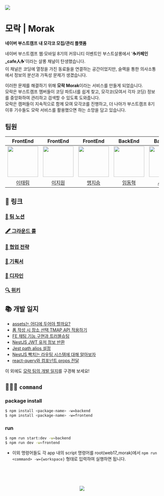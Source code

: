 
<img src='https://github.com/boostcampwm2023/web17_morak/assets/43867711/113814b6-0fc2-4ae0-adce-94238ecc2f6b' />

# 모락 | Morak

**네이버 부스트캠프 내 모각코 모집/관리 플랫폼**

네이버 부스트캠프 웹·모바일 8기의 커뮤니티 이벤트인 부스트살롱에서 '**☕카페인_cafe人☕**'이라는 살롱 채널이 탄생했습니다.  
이 채널은 코딩에 열정을 가진 동료들을 연결하는 공간이었지만, 슬랙을 통한 의사소통에서 정보의 분산과 가독성 문제가 생겼습니다.

이러한 문제를 해결하기 위해 **모락 Morak**이라는 서비스를 만들게 되었습니다.   
모락은 부스트캠프 멤버들이 코딩 파트너를 쉽게 찾고, 모각코(모여서 각자 코딩) 정보를 중앙화하여 관리하고 검색할 수 있도록 도와줍니다.   
모락은 캠퍼들이 지속적으로 함께 모여 모각코를 진행하고, 더 나아가 부스트캠프 8기 이후 기수들도 모락 서비스를 활용했으면 하는 소망을 담고 있습니다.

## 팀원

|                                   FrontEnd                                   |                                   FrontEnd                                    |                                   FrontEnd                                   |                                   BackEnd                                    |                                   BackEnd                                    |
| :--------------------------------------------------------------------------: | :---------------------------------------------------------------------------: | :--------------------------------------------------------------------------: | :--------------------------------------------------------------------------: | :--------------------------------------------------------------------------: |
| <img src="https://avatars.githubusercontent.com/u/43867711?v=4" width="100"> | <img src="https://avatars.githubusercontent.com/u/110762136?v=4" width="100"> | <img src="https://avatars.githubusercontent.com/u/50646827?v=4" width="100"> | <img src="https://avatars.githubusercontent.com/u/77393976?v=4" width="100"> | <img src="https://avatars.githubusercontent.com/u/22430531?v=4" width="100"> |
|                    [이태림](https://github.com/ttaerrim)                     |                    [이지원](https://github.com/LEEJW1953)                     |                      [맹지승](https://github.com/js43o)                      |                   [임동혁](https://github.com/ldhbenecia)                    |                     [서지원](https://github.com/ccxz84)                      |

## 🔗 링크

### [📒 팀 노션](https://ttaerrim.notion.site/Morak-11ea873b5f3d4ac8b741bb933ee41170?pvs=4)

### [🖋️ 그라운드 룰](https://ttaerrim.notion.site/e55bfedb723443adb14dfa0e3910cc42?pvs=4)

### [🤝 협업 전략](https://ttaerrim.notion.site/223334009f4a4035a9eba6d584e18a4a?pvs=4)

### [📜 기획서](https://ttaerrim.notion.site/af66c77dc0f648ce9317a33a37510f24?pvs=4)

### [🎨 디자인](https://www.figma.com/file/ekdMdDQqhXwJBAf2bus6xJ/%EB%B6%80%EC%8A%A4%ED%8A%B8%EC%BA%A0%ED%94%84-%EB%AA%A8%EB%9D%BD?type=design&node-id=2-1066&mode=design&t=8trPIWAnQYrLKd6J-0)

### [🔍 위키](https://github.com/boostcampwm2023/web17_morak/wiki)

## 📚 개발 일지

- [assets는 어디에 두어야 할까요?](https://www.notion.so/assets-9b3e50f913cb4fdbabce2c0b5a06851f?pvs=21)
- [폼 작성 시 장소 선택 TMAP API 적용하기](https://www.notion.so/TMAP-API-1645d224b33d4f968ee81dca843bd8ae?pvs=21)
- [FE 채팅 기능 구현과 트러블슈팅](https://www.notion.so/FE-9c866a10d5754c81bf86850a881486ef?pvs=21)
- [NestJS JWT 유저 정보 반환](https://www.notion.so/NestJS-JWT-67f910a8f32140ccb43bf9d9622c8b84?pvs=21)
- [Jest path alios 설정](https://www.notion.so/Jest-path-alios-433965335b5845878257813e3e733cac?pvs=21)
- [NestJS 빡치는 라우팅 시스템에 대해 알아보자](https://www.notion.so/NestJS-f3d7e301dd5040d2950f423ca211ecae?pvs=21)
- [react-query와 컴포넌트 props 전달](https://www.notion.so/react-query-props-a86d59c0a6924b27b764e589df34af41?pvs=21)

이 외에도 [모락 팀의 개발 일지](https://www.notion.so/ttaerrim/50a6652038d04e61920dbf8faecb80db?v=5eec47d4350b45b8b10da4c1ec7dc5d6)를 구경해 보세요!

## 🧑🏻‍💻 `command`

### package install

```bash
$ npm install <package-name> -w=backend
$ npm install <package-name> -w=frontend
```

### run

```bash
$ npm run start:dev -w=backend
$ npm run dev -w=frontend
```

- 이외 명령어들도 각 app 내의 script 명령어를 root(web17_morak)에서  `npm run <command> -w={workspace}` 형태로 입력하여 실행하면 됩니다.


<br />
<br />
<br />

<p align="center"><a href="https://hits.seeyoufarm.com"><img src="https://hits.seeyoufarm.com/api/count/incr/badge.svg?url=https%3A%2F%2Fgithub.com%2Fboostcampwm2023%2Fweb17_morak&count_bg=%231FAB70&title_bg=%23A8AEAC&icon=&icon_color=%23E7E7E7&title=hits&edge_flat=false"/></a></p>
